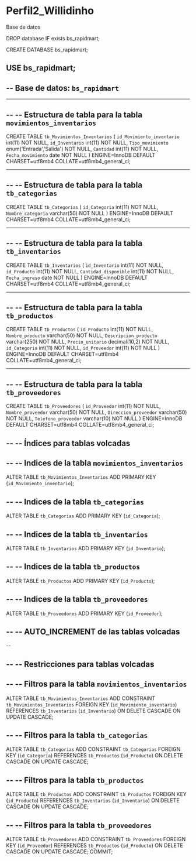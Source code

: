 # Perfil2_Willidinho
Base de datos


DROP database IF exists bs_rapidmart;

CREATE DATABASE bs_rapidmart;

USE bs_rapidmart;
--
-- Base de datos: `bs_rapidmart`
--

-- --------------------------------------------------------

--
-- Estructura de tabla para la tabla `movimientos_inventarios`
--

CREATE TABLE `tb_Movimientos_Inventarios` (
  `id_Movimiento_inventario` int(11) NOT NULL,
  `id_Inventario` int(11) NOT NULL,
  `Tipo_movimiento` enum('Entrada','Salida') NOT NULL,
  `Cantidad` int(11) NOT NULL,
  `Fecha_movimiento` date NOT NULL
) ENGINE=InnoDB DEFAULT CHARSET=utf8mb4 COLLATE=utf8mb4_general_ci;

-- --------------------------------------------------------

--
-- Estructura de tabla para la tabla `tb_categorias`
--

CREATE TABLE `tb_Categorias` (
  `id_Categoria` int(11) NOT NULL,
  `Nombre_categoria` varchar(50) NOT NULL
) ENGINE=InnoDB DEFAULT CHARSET=utf8mb4 COLLATE=utf8mb4_general_ci;

-- --------------------------------------------------------

--
-- Estructura de tabla para la tabla `tb_inventarios`
--

CREATE TABLE `tb_Inventarios` (
  `id_Inventario` int(11) NOT NULL,
  `id_Producto` int(11) NOT NULL,
  `Cantidad_disponible` int(11) NOT NULL,
  `Fecha_ingreso` date NOT NULL
) ENGINE=InnoDB DEFAULT CHARSET=utf8mb4 COLLATE=utf8mb4_general_ci;

-- --------------------------------------------------------

--
-- Estructura de tabla para la tabla `tb_productos`
--

CREATE TABLE `tb_Productos` (
  `id_Producto` int(11) NOT NULL,
  `Nombre_producto` varchar(50) NOT NULL,
  `Descripcion_producto` varchar(250) NOT NULL,
  `Precio_unitario` decimal(10,2) NOT NULL,
  `id_Categoria` int(11) NOT NULL,
  `id_Proveedor` int(11) NOT NULL
) ENGINE=InnoDB DEFAULT CHARSET=utf8mb4 COLLATE=utf8mb4_general_ci;

-- --------------------------------------------------------

--
-- Estructura de tabla para la tabla `tb_proveedores`
--

CREATE TABLE `tb_Proveedores` (
  `id_Proveedor` int(11) NOT NULL,
  `Nombre_proveedor` varchar(50) NOT NULL,
  `Direccion_proveedor` varchar(50) NOT NULL,
  `Telefono_proveedor` varchar(10) NOT NULL
) ENGINE=InnoDB DEFAULT CHARSET=utf8mb4 COLLATE=utf8mb4_general_ci;

--
-- Índices para tablas volcadas
--

--
-- Indices de la tabla `movimientos_inventarios`
--
ALTER TABLE `tb_Movimientos_Inventarios`
  ADD PRIMARY KEY (`id_Movimiento_inventario`);

--
-- Indices de la tabla `tb_categorias`
--
ALTER TABLE `tb_Categorias`
  ADD PRIMARY KEY (`id_Categoria`);

--
-- Indices de la tabla `tb_inventarios`
--
ALTER TABLE `tb_Inventarios`
  ADD PRIMARY KEY (`id_Inventario`);

--
-- Indices de la tabla `tb_productos`
--
ALTER TABLE `tb_Productos`
  ADD PRIMARY KEY (`id_Producto`);

--
-- Indices de la tabla `tb_proveedores`
--
ALTER TABLE `tb_Proveedores`
  ADD PRIMARY KEY (`id_Proveedor`);

--
-- AUTO_INCREMENT de las tablas volcadas
--

--

--
-- Restricciones para tablas volcadas
--

--
-- Filtros para la tabla `movimientos_inventarios`
--
ALTER TABLE `tb_Movimientos_Inventarios`
  ADD CONSTRAINT `tb_Movimientos_Inventarios` FOREIGN KEY (`id_Movimiento_inventario`) REFERENCES `tb_Inventarios` (`id_Inventario`) ON DELETE CASCADE ON UPDATE CASCADE;

--
-- Filtros para la tabla `tb_categorias`
--
ALTER TABLE `tb_Categorias`
  ADD CONSTRAINT `tb_Categorias` FOREIGN KEY (`id_Categoria`) REFERENCES `tb_Productos` (`id_Producto`) ON DELETE CASCADE ON UPDATE CASCADE;

--
-- Filtros para la tabla `tb_productos`
--
ALTER TABLE `tb_Productos`
  ADD CONSTRAINT `tb_Productos` FOREIGN KEY (`id_Producto`) REFERENCES `tb_Inventarios` (`id_Inventario`) ON DELETE CASCADE ON UPDATE CASCADE;

--
-- Filtros para la tabla `tb_proveedores`
--
ALTER TABLE `tb_Proveedores`
  ADD CONSTRAINT `tb_Proveedores` FOREIGN KEY (`id_Proveedor`) REFERENCES `tb_Productos` (`id_Producto`) ON DELETE CASCADE ON UPDATE CASCADE;
COMMIT;
